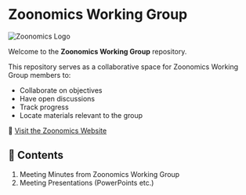 # Zoonomics Working Group

![Zoonomics Logo](https://github.com/user-attachments/assets/22ae73c8-7b4c-4415-bfc0-fde36afc9bbe)

Welcome to the **Zoonomics Working Group** repository.

This repository serves as a collaborative space for Zoonomics Working Group members to:

- Collaborate on objectives  
- Have open discussions  
- Track progress  
- Locate materials relevant to the group  

🔗 [Visit the Zoonomics Website](https://zoonomics.org/)

## 📄 Contents

1. Meeting Minutes from Zoonomics Working Group 
2. Meeting Presentations (PowerPoints etc.)
